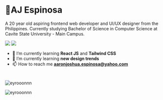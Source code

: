 # 🦖AJ Espinosa
A 20 year old aspiring frontend web developer and UI/UX designer from the Philippines. Currently studying Bachelor of Science in Computer Science at Cavite State University - Main Campus.

<p>
  <img src="https://komarev.com/ghpvc/?username=eyrooonnn&label=Profile%20Views&color=blue&style=for-the-badge"/>
  <a href="https://twitter.com/_eyrooonnn" target="blank"><img src="https://img.shields.io/twitter/follow/_eyrooonnn?url?label=Follow&logo=twitter&style=for-the-badge&url=https%3A%2F%2Ftwitter.com%2F_eyrooonnn"/></a>
</p>

- 🌱 I’m currently learning **React JS** and **Tailwind CSS**
- 🌱 I’m currently learning **new design trends**
- 📫 How to reach me **aaronjoshua.espinosa@yahoo.com**

#

<p><img align="center" src="https://github-readme-stats.vercel.app/api?username=eyrooonnn&show_icons=true&theme=aura" alt="eyrooonnn" /></p>
<p><img align="left" src="https://github-readme-stats.vercel.app/api/top-langs?username=eyrooonnn&show_icons=true&locale=en&layout=compact&theme=aura" alt="eyrooonnn" /></p>
